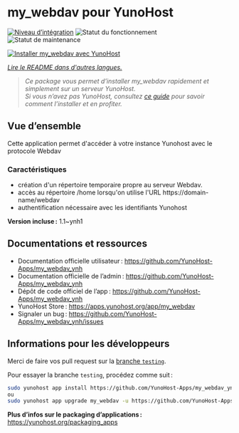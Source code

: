 <!--
Nota bene : ce README est automatiquement généré par <https://github.com/YunoHost/apps/tree/master/tools/readme_generator>
Il NE doit PAS être modifié à la main.
-->

# my_webdav pour YunoHost

[![Niveau d’intégration](https://dash.yunohost.org/integration/my_webdav.svg)](https://ci-apps.yunohost.org/ci/apps/my_webdav/) ![Statut du fonctionnement](https://ci-apps.yunohost.org/ci/badges/my_webdav.status.svg) ![Statut de maintenance](https://ci-apps.yunohost.org/ci/badges/my_webdav.maintain.svg)

[![Installer my_webdav avec YunoHost](https://install-app.yunohost.org/install-with-yunohost.svg)](https://install-app.yunohost.org/?app=my_webdav)

*[Lire le README dans d'autres langues.](./ALL_README.md)*

> *Ce package vous permet d’installer my_webdav rapidement et simplement sur un serveur YunoHost.*  
> *Si vous n’avez pas YunoHost, consultez [ce guide](https://yunohost.org/install) pour savoir comment l’installer et en profiter.*

## Vue d’ensemble

Cette application permet d'accéder à votre instance Yunohost avec le protocole Webdav

### Caractéristiques

- création d'un répertoire temporaire propre au serveur Webdav. 
- accès au répertoire /home lorsqu'on utilise l'URL https://domain-name/webdav
- authentification nécessaire avec les identifiants Yunohost


**Version incluse :** 1.1~ynh1
## Documentations et ressources

- Documentation officielle utilisateur : <https://github.com/YunoHost-Apps/my_webdav_ynh>
- Documentation officielle de l’admin : <https://github.com/YunoHost-Apps/my_webdav_ynh>
- Dépôt de code officiel de l’app : <https://github.com/YunoHost-Apps/my_webdav_ynh>
- YunoHost Store : <https://apps.yunohost.org/app/my_webdav>
- Signaler un bug : <https://github.com/YunoHost-Apps/my_webdav_ynh/issues>

## Informations pour les développeurs

Merci de faire vos pull request sur la [branche `testing`](https://github.com/YunoHost-Apps/my_webdav_ynh/tree/testing).

Pour essayer la branche `testing`, procédez comme suit :

```bash
sudo yunohost app install https://github.com/YunoHost-Apps/my_webdav_ynh/tree/testing --debug
ou
sudo yunohost app upgrade my_webdav -u https://github.com/YunoHost-Apps/my_webdav_ynh/tree/testing --debug
```

**Plus d’infos sur le packaging d’applications :** <https://yunohost.org/packaging_apps>
